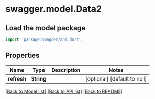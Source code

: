 # swagger.model.Data2

## Load the model package
```dart
import 'package:swagger/api.dart';
```

## Properties
Name | Type | Description | Notes
------------ | ------------- | ------------- | -------------
**refresh** | **String** |  | [optional] [default to null]

[[Back to Model list]](../README.md#documentation-for-models) [[Back to API list]](../README.md#documentation-for-api-endpoints) [[Back to README]](../README.md)



